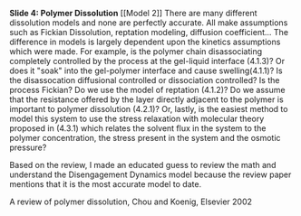 **Slide 4: Polymer Dissolution**
[[Model 2]]
There are many different dissolution models and none are perfectly accurate. All make assumptions such as Fickian Dissolution, reptation modeling, diffusion coefficient... The difference in models is largely dependent upon the kinetics assumptions which were made. For example, is the polymer chain disassociating completely controlled by the process at the gel-liquid interface (4.1.3)? Or does it "soak" into the gel-polymer interface and cause swelling(4.1.1)? Is the disassocation diffusional controlled or dissociation controlled? Is the process Fickian? Do we use the model of reptation (4.1.2)? Do we assume that the resistance offered by the layer directly adjacent to the polymer is important to polymer dissolution (4.2.1)? Or, lastly, is the easiest method to model this system to use the stress relaxation with molecular theory proposed in (4.3.1) which relates the solvent flux in the system to the polymer concentration, the stress present in the system and the osmotic pressure?

Based on the review, I made an educated guess to review the math and understand the Disengagement Dynamics model because the review paper mentions that it is the most accurate model to date.

A review of polymer dissolution, Chou and Koenig, Elsevier 2002